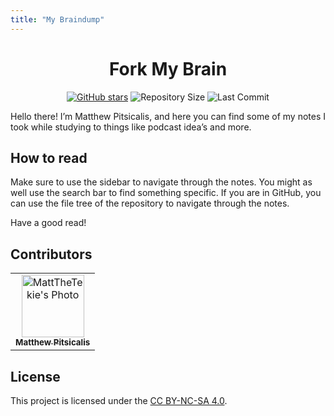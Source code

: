 ```yaml
---
title: "My Braindump"
---
```

<div align="center">

# Fork My Brain

[![GitHub stars](https://img.shields.io/github/stars/mattthetekie/mattthetekie.svg)](https://github.com/mattthetekie/mattthetekie/stargazers)
![Repository Size](https://img.shields.io/github/repo-size/mattthetekie/mattthetekie.svg)
![Last Commit](https://img.shields.io/github/last-commit/mattthetekie/mattthetekie.svg)

</div>

Hello there! I’m Matthew Pitsicalis, and here you can find some of my notes I took while studying to things like podcast idea’s and more.

## How to read

Make sure to use the sidebar to navigate through the notes. You might as well use the search bar to find something specific. If you are in GitHub, you can use the file tree of the repository to navigate through the notes.

Have a good read!

## Contributors

<table>
    <tr>
        <td align="center">
            <a href="https://github.com/mattthetekie">
                <img src="https://github.com/mattthetekie.png" width="100px;" alt="MattTheTekie's Photo"/><br>
                <sub>
                    <b>Matthew Pitsicalis</b>
                </sub>
            </a>
        </td>
    </tr>
</table>


## License

This project is licensed under the [CC BY-NC-SA 4.0](/assets/_LICENSE.txt).
